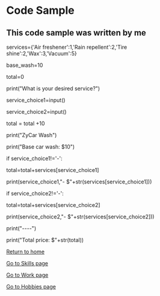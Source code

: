 <!DOCTYPE html>
<html>
    <head>
<h1 id="code-sample">Code Sample</h1>
<h2 id="this-code-sample-was-written-by-me">This code sample was written by me</h2>
    </head>
    <body>
        
services={'Air freshener':1,'Rain repellent':2,'Tire shine':2,'Wax':3,'Vacuum':5}

base_wash=10

total=0

print("What is your desired service?")

service_choice1=input()

service_choice2=input()

total = total +10

print("ZyCar Wash")

print("Base car wash: $10")

if service_choice1!='-':
    
total=total+services[service_choice1]
    
print(service_choice1,"- $"+str(services[service_choice1]))

if service_choice2!='-':
    
total=total+services[service_choice2]
    
print(service_choice2,"- $"+str(services[service_choice2]))

print("----")

print("Total price: $"+str(total))
      </body>     
  <p><a href="./README.md">Return to home</a></p>
  <p><a href="./Skills.md">Go to Skills page</a></p>
  <p><a href="./Work.md">Go to Work page</a></p>
  <p><a href="./Hobby.md">Go to Hobbies page</a></p>
    </html>
